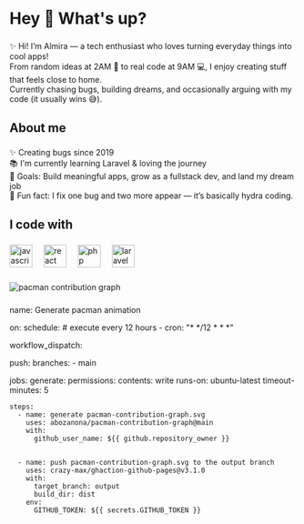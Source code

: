<h1 align="left">Hey 👋 What's up?</h1>

###

<p align="left">✨ Hi! I’m Almira — a tech enthusiast who loves turning everyday things into cool apps!<br>From random ideas at 2AM 🌙 to real code at 9AM 💻, I enjoy creating stuff that feels close to home.<br>Currently chasing bugs, building dreams, and occasionally arguing with my code (it usually wins 😅).</p>

###

<h2 align="left">About me</h2>

###

<p align="left">✨ Creating bugs since 2019<br>📚 I'm currently learning Laravel & loving the journey<br>🎯 Goals: Build meaningful apps, grow as a fullstack dev, and land my dream job<br>🎲 Fun fact:  I fix one bug and two more appear — it’s basically hydra coding.</p>

###

<h2 align="left">I code with</h2>

###

<div align="left">
  <img src="https://cdn.jsdelivr.net/gh/devicons/devicon/icons/javascript/javascript-original.svg" height="40" alt="javascript logo"  />
  <img width="12" />
  <img src="https://cdn.jsdelivr.net/gh/devicons/devicon/icons/react/react-original.svg" height="40" alt="react logo"  />
  <img width="12" />
  <img src="https://cdn.jsdelivr.net/gh/devicons/devicon/icons/php/php-original.svg" height="40" alt="php logo"  />
  <img width="12" />
  <img src="https://cdn.jsdelivr.net/gh/devicons/devicon/icons/laravel/laravel-original.svg" height="40" alt="laravel logo"  />
</div>

###

<picture>
  <source media="(prefers-color-scheme: dark)" srcset="https://raw.githubusercontent.com/almiraira/almiraira/output/pacman-contribution-graph-dark.svg">
  <source media="(prefers-color-scheme: light)" srcset="https://raw.githubusercontent.com/almiraira/almiraira/output/pacman-contribution-graph.svg">
  <img alt="pacman contribution graph" src="https://raw.githubusercontent.com/almiraira/almiraira/output/pacman-contribution-graph.svg">
</picture>

###
name: Generate pacman animation

on:
  schedule: # execute every 12 hours
    - cron: "* */12 * * *"

  workflow_dispatch:

  push:
    branches:
    - main

jobs:
  generate:
    permissions:
      contents: write
    runs-on: ubuntu-latest
    timeout-minutes: 5

    steps:
      - name: generate pacman-contribution-graph.svg
        uses: abozanona/pacman-contribution-graph@main
        with:
          github_user_name: ${{ github.repository_owner }}


      - name: push pacman-contribution-graph.svg to the output branch
        uses: crazy-max/ghaction-github-pages@v3.1.0
        with:
          target_branch: output
          build_dir: dist
        env:
          GITHUB_TOKEN: ${{ secrets.GITHUB_TOKEN }}
